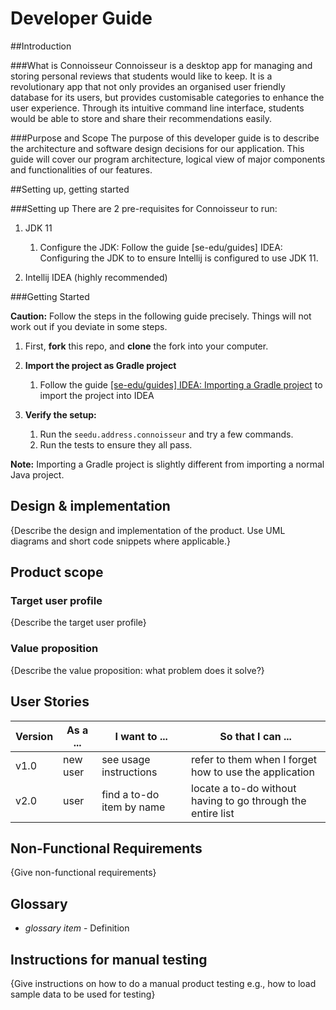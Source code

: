 # Developer Guide

##Introduction

###What is Connoisseur
Connoisseur is a desktop app for managing and storing personal reviews that students would like to keep. It is a revolutionary app that not only provides an organised user friendly database for its users, but provides customisable categories to enhance the user experience. Through its intuitive command line interface, students would be able to store and share their recommendations easily.

###Purpose and Scope
The purpose of this developer guide is to describe the architecture and software design decisions for our application. This guide will cover our program architecture, logical view of major components and functionalities of our features.

##Setting up, getting started

###Setting up
There are 2 pre-requisites for Connoisseur to run:

1. JDK 11
    1. Configure the JDK: Follow the guide [se-edu/guides] IDEA: Configuring the JDK to to ensure Intellij is configured to use JDK 11.
      
2. Intellij IDEA (highly recommended)

###Getting Started

<div class="alert alert-block alert-warning">
<b>Caution:</b> Follow the steps in the following guide precisely. Things will not work out if you deviate in some steps.
</div>

1. First, **fork** this repo, and **clone** the fork into your computer.
   
2. **Import the project as Gradle project**
    1. Follow the guide [[se-edu/guides] IDEA: Importing a Gradle project](https://se-education.org/guides/tutorials/intellijImportGradleProject.html) to import the project into IDEA

3. **Verify the setup:**
    1. Run the `seedu.address.connoisseur` and try a few commands.
    2. Run the tests to ensure they all pass.
<div class="alert alert-block alert-info">
<b>Note:</b>  Importing a Gradle project is slightly different from importing a normal Java project.</div>

## Design & implementation
{Describe the design and implementation of the product. Use UML diagrams and short code snippets where applicable.}


## Product scope
### Target user profile

{Describe the target user profile}

### Value proposition

{Describe the value proposition: what problem does it solve?}

## User Stories

|Version| As a ... | I want to ... | So that I can ...|
|--------|----------|---------------|------------------|
|v1.0|new user|see usage instructions|refer to them when I forget how to use the application|
|v2.0|user|find a to-do item by name|locate a to-do without having to go through the entire list|

## Non-Functional Requirements

{Give non-functional requirements}

## Glossary

* *glossary item* - Definition

## Instructions for manual testing

{Give instructions on how to do a manual product testing e.g., how to load sample data to be used for testing}
